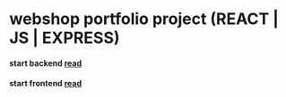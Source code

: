# webshop portfolio project (REACT | JS | EXPRESS)

#### start backend  [read](backend/README.md)
#### start frontend [read](frontend/README.md)



